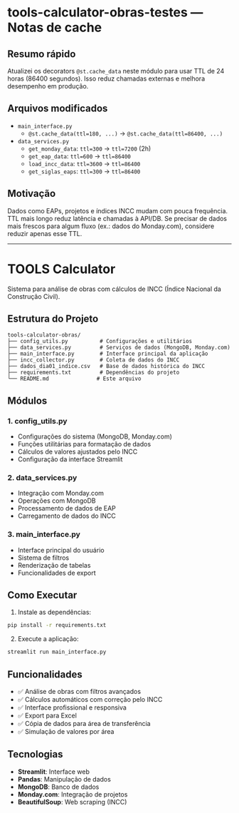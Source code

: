 # tools-calculator-obras-testes — Notas de cache

## Resumo rápido

Atualizei os decorators `@st.cache_data` neste módulo para usar TTL de 24 horas (86400 segundos). Isso reduz chamadas externas e melhora desempenho em produção.

## Arquivos modificados

- `main_interface.py`
  - `@st.cache_data(ttl=180, ...)` -> `@st.cache_data(ttl=86400, ...)`
- `data_services.py`
  - `get_monday_data`: `ttl=300` -> `ttl=7200` (2h)
  - `get_eap_data`: `ttl=600` -> `ttl=86400`
  - `load_incc_data`: `ttl=3600` -> `ttl=86400`
  - `get_siglas_eaps`: `ttl=300` -> `ttl=86400`

## Motivação

Dados como EAPs, projetos e índices INCC mudam com pouca frequência. TTL mais longo reduz latência e chamadas à API/DB. Se precisar de dados mais frescos para algum fluxo (ex.: dados do Monday.com), considere reduzir apenas esse TTL.

---

# TOOLS Calculator

Sistema para análise de obras com cálculos de INCC (Índice Nacional da Construção Civil).

## Estrutura do Projeto

```
tools-calculator-obras/
├── config_utils.py          # Configurações e utilitários
├── data_services.py         # Serviços de dados (MongoDB, Monday.com)
├── main_interface.py        # Interface principal da aplicação
├── incc_collector.py        # Coleta de dados do INCC
├── dados_dia01_indice.csv   # Base de dados histórica do INCC
├── requirements.txt         # Dependências do projeto
└── README.md               # Este arquivo
```

## Módulos

### 1. config_utils.py

- Configurações do sistema (MongoDB, Monday.com)
- Funções utilitárias para formatação de dados
- Cálculos de valores ajustados pelo INCC
- Configuração da interface Streamlit

### 2. data_services.py

- Integração com Monday.com
- Operações com MongoDB
- Processamento de dados de EAP
- Carregamento de dados do INCC

### 3. main_interface.py

- Interface principal do usuário
- Sistema de filtros
- Renderização de tabelas
- Funcionalidades de export

## Como Executar

1. Instale as dependências:

```bash
pip install -r requirements.txt
```

2. Execute a aplicação:

```bash
streamlit run main_interface.py
```

## Funcionalidades

- ✅ Análise de obras com filtros avançados
- ✅ Cálculos automáticos com correção pelo INCC
- ✅ Interface profissional e responsiva
- ✅ Export para Excel
- ✅ Cópia de dados para área de transferência
- ✅ Simulação de valores por área

## Tecnologias

- **Streamlit**: Interface web
- **Pandas**: Manipulação de dados
- **MongoDB**: Banco de dados
- **Monday.com**: Integração de projetos
- **BeautifulSoup**: Web scraping (INCC)
